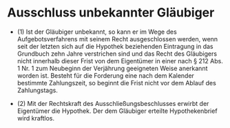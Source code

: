 # Ausschluss unbekannter Gläubiger

- (1) Ist der Gläubiger unbekannt, so kann er im Wege des Aufgebotsverfahrens mit seinem Recht ausgeschlossen werden, wenn seit der letzten sich auf die Hypothek beziehenden Eintragung in das Grundbuch zehn Jahre verstrichen sind und das Recht des Gläubigers nicht innerhalb dieser Frist von dem Eigentümer in einer nach § 212 Abs. 1 Nr. 1 zum Neubeginn der Verjährung geeigneten Weise anerkannt worden ist. Besteht für die Forderung eine nach dem Kalender bestimmte Zahlungszeit, so beginnt die Frist nicht vor dem Ablauf des Zahlungstags.

- (2) Mit der Rechtskraft des Ausschließungsbeschlusses erwirbt der Eigentümer die Hypothek. Der dem Gläubiger erteilte Hypothekenbrief wird kraftlos.

